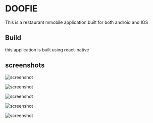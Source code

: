 # DOOFIE
This is a restaurant mmobile application built for both android and IOS


## Build
this application is built using react-native

## screenshots
![screenshot](https://ik.imagekit.io/x761p7oyp/doofie-git/Screenshot_20220826-194107_zQ6wdAD9aj.png?ik-sdk-version=javascript-1.4.3&updatedAt=1663533880444)

![screenshot](https://ik.imagekit.io/x761p7oyp/doofie-git/Screenshot_20220826-194115_wOmQh5INW.png?ik-sdk-version=javascript-1.4.3&updatedAt=1663533880197)

![screenshot](https://ik.imagekit.io/x761p7oyp/doofie-git/Screenshot_20220826-194125_OYGiP1HUSm.png?ik-sdk-version=javascript-1.4.3&updatedAt=1663533879860)

![screenshot](https://ik.imagekit.io/x761p7oyp/doofie-git/Screenshot_20220826-194052_Txd5XBCMT.png?ik-sdk-version=javascript-1.4.3&updatedAt=1663533879862)

![screenshot](https://ik.imagekit.io/x761p7oyp/doofie-git/Screenshot_20220918-231151_qmUMmgQ3Yo.png?ik-sdk-version=javascript-1.4.3&updatedAt=1663533880491)




